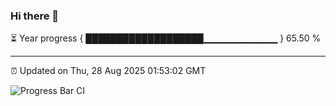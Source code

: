 ### Hi there 👋

⏳ Year progress { ███████████████████▁▁▁▁▁▁▁▁▁▁▁ } 65.50 %

---

⏰ Updated on Thu, 28 Aug 2025 01:53:02 GMT

![Progress Bar CI](https://github.com/ZhaoGui/ZhaoGui/workflows/Progress%20Bar%20CI/badge.svg)
